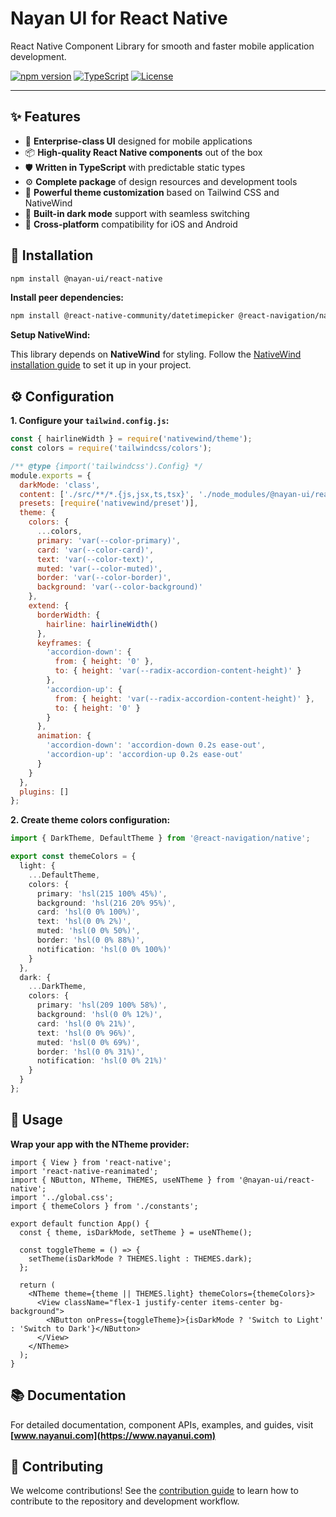 # Nayan UI for React Native

React Native Component Library for smooth and faster mobile application development.

[![npm version](https://badge.fury.io/js/@nayan-ui%2Freact-native.svg)](https://badge.fury.io/js/@nayan-ui%2Freact-native)
[![TypeScript](https://img.shields.io/badge/TypeScript-Ready-blue.svg)](https://www.typescriptlang.org/)
[![License](https://img.shields.io/npm/l/@nayan-ui/react-native.svg)](https://github.com/ursnj/nayan-ui/blob/main/LICENSE)

---

## ✨ Features

- 🌈 **Enterprise-class UI** designed for mobile applications
- 📦 **High-quality React Native components** out of the box
- 🛡 **Written in TypeScript** with predictable static types
- ⚙️ **Complete package** of design resources and development tools
- 🎨 **Powerful theme customization** based on Tailwind CSS and NativeWind
- 🌙 **Built-in dark mode** support with seamless switching
- 📱 **Cross-platform** compatibility for iOS and Android

## 🔨 Installation

```bash
npm install @nayan-ui/react-native
```

**Install peer dependencies:**

```bash
npm install @react-native-community/datetimepicker @react-navigation/native expo-navigation-bar react-native-reanimated react-native-gesture-handler react-native-safe-area-context react-native-svg
```

**Setup NativeWind:**

This library depends on **NativeWind** for styling. Follow the [NativeWind installation guide](https://www.nativewind.dev/getting-started/installation) to set it up in your project.

## ⚙️ Configuration

**1. Configure your `tailwind.config.js`:**

```javascript
const { hairlineWidth } = require('nativewind/theme');
const colors = require('tailwindcss/colors');

/** @type {import('tailwindcss').Config} */
module.exports = {
  darkMode: 'class',
  content: ['./src/**/*.{js,jsx,ts,tsx}', './node_modules/@nayan-ui/react-native/**/*.{js,jsx,ts,tsx}'],
  presets: [require('nativewind/preset')],
  theme: {
    colors: {
      ...colors,
      primary: 'var(--color-primary)',
      card: 'var(--color-card)',
      text: 'var(--color-text)',
      muted: 'var(--color-muted)',
      border: 'var(--color-border)',
      background: 'var(--color-background)'
    },
    extend: {
      borderWidth: {
        hairline: hairlineWidth()
      },
      keyframes: {
        'accordion-down': {
          from: { height: '0' },
          to: { height: 'var(--radix-accordion-content-height)' }
        },
        'accordion-up': {
          from: { height: 'var(--radix-accordion-content-height)' },
          to: { height: '0' }
        }
      },
      animation: {
        'accordion-down': 'accordion-down 0.2s ease-out',
        'accordion-up': 'accordion-up 0.2s ease-out'
      }
    }
  },
  plugins: []
};
```

**2. Create theme colors configuration:**

```typescript
import { DarkTheme, DefaultTheme } from '@react-navigation/native';

export const themeColors = {
  light: {
    ...DefaultTheme,
    colors: {
      primary: 'hsl(215 100% 45%)',
      background: 'hsl(216 20% 95%)',
      card: 'hsl(0 0% 100%)',
      text: 'hsl(0 0% 2%)',
      muted: 'hsl(0 0% 50%)',
      border: 'hsl(0 0% 88%)',
      notification: 'hsl(0 0% 100%)'
    }
  },
  dark: {
    ...DarkTheme,
    colors: {
      primary: 'hsl(209 100% 58%)',
      background: 'hsl(0 0% 12%)',
      card: 'hsl(0 0% 21%)',
      text: 'hsl(0 0% 96%)',
      muted: 'hsl(0 0% 69%)',
      border: 'hsl(0 0% 31%)',
      notification: 'hsl(0 0% 21%)'
    }
  }
};
```

## 🚀 Usage

**Wrap your app with the NTheme provider:**

```tsx
import { View } from 'react-native';
import 'react-native-reanimated';
import { NButton, NTheme, THEMES, useNTheme } from '@nayan-ui/react-native';
import '../global.css';
import { themeColors } from './constants';

export default function App() {
  const { theme, isDarkMode, setTheme } = useNTheme();

  const toggleTheme = () => {
    setTheme(isDarkMode ? THEMES.light : THEMES.dark);
  };

  return (
    <NTheme theme={theme || THEMES.light} themeColors={themeColors}>
      <View className="flex-1 justify-center items-center bg-background">
        <NButton onPress={toggleTheme}>{isDarkMode ? 'Switch to Light' : 'Switch to Dark'}</NButton>
      </View>
    </NTheme>
  );
}
```

## 📚 Documentation

For detailed documentation, component APIs, examples, and guides, visit **[www.nayanui.com](https://www.nayanui.com)**

## 🤝 Contributing

We welcome contributions! See the [contribution guide](https://www.nayanui.com/contributions) to learn how to contribute to the repository and development workflow.
